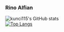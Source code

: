 ### Rino Alfian

<!--
**kunci115/kunci115** is a ✨ _special_ ✨ repository because its `README.md` (this file) appears on your GitHub profile.

Here are some ideas to get you started:

- 🔭 I’m currently working on ...
- 🌱 I’m currently learning ...
- 👯 I’m looking to collaborate on ...
- 🤔 I’m looking for help with ...
- 💬 Ask me about ...
- 📫 How to reach me: ...
- 😄 Pronouns: ...
- ⚡ Fun fact: ...
-->
![kunci115's GitHub stats](https://github-readme-stats.vercel.app/api?username=kunci115&count_private=true) <br>
[![Top Langs](https://github-readme-stats.vercel.app/api/top-langs/?username=kunci115&layout=compact)](https://github.com/kunci115)

